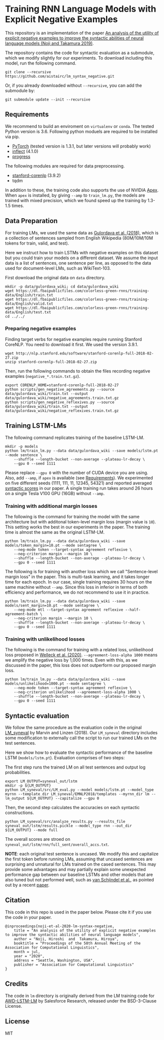 # Training RNN Language Models with Explicit Negative Examples

This repository is an implementation of the paper [An analysis of the utility of explicit negative examples to improve the syntactic abilities of neural language models (Noji and Takamura 2019)](https://arxiv.org/abs/2004.02451).

The repository contains the code for syntactic evaluation as a submodule, which we modify slightly for our experiments.
To download including this model, run the following command.
```
git clone --recursive https://github.com/aistairc/lm_syntax_negative.git
```

Or, if you already downloaded without `--recursive`, you can add the submodule by:
```
git submodule update --init --recursive
```

## Requirements

We recommend to build an enviroment on `virtualenv` or `conda`.
The tested Python version is 3.6. Following python moduels are required to be installed via pip.

- [PyTorch](https://pytorch.org) (tested version is 1.3.1, but later versions will probably work)
- [inflect](https://pypi.org/project/inflect/) (4.1.0)
- [progress](https://pypi.org/project/progress/)

The following modules are required for data preprocessing.
- [stanford-corenlp](https://pypi.org/project/stanford-corenlp/) (3.9.2)
- tqdm

In addition to these, the training code also supports the use of NVIDIA [Apex](https://github.com/NVIDIA/apex). When `apex` is installed, by giving `--amp` to `train_lm.py`, the models are trained with mixed precision, which we found speed up the training by 1.3-1.5 times.

## Data Preparation

For training LMs, we used the same data as [Gulordava et al. (2018)](https://github.com/facebookresearch/colorlessgreenRNNs), which is a collection of sentences sampled from English Wikipedia (80M/10M/10M tokens for train, valid, and test).

Here we instruct how to train LSTMs with negative examples on this dataset but you could train your models on a different dataset.
We assume the input data is a list of sentences, one sentence per line, as opposed to the data used for document-level LMs, such as WikiText-103.

First download the original data on `data` directory.
```
mkdir -p data/gulordava_wiki; cd data/gulordava_wiki
wget https://dl.fbaipublicfiles.com/colorless-green-rnns/training-data/English/train.txt
wget https://dl.fbaipublicfiles.com/colorless-green-rnns/training-data/English/valid.txt
wget https://dl.fbaipublicfiles.com/colorless-green-rnns/training-data/English/test.txt
cd ../../
```

### Preparing negative examples

Finding target verbs for negative examples require running Stanford CoreNLP. You need to download it first. We used the version 3.9.1.
```
wget http://nlp.stanford.edu/software/stanford-corenlp-full-2018-02-27.zip
unzip stanford-corenlp-full-2018-02-27.zip
```

Then, run the following commands to obtain the files recording negative examples (`negative_*.train.txt.gz`).

```
export CORENLP_HOME=stanford-corenlp-full-2018-02-27
python scripts/gen_negative_agreements.py --source data/gulordava_wiki/train.txt --output data/gulordava_wiki/negative_agreements.train.txt.gz
python scripts/gen_negative_reflexives.py --source data/gulordava_wiki/train.txt --output data/gulordava_wiki/negative_reflexives.train.txt.gz
```

## Training LSTM-LMs

The following command replicates training of the baseline LSTM-LM.
```
mkdir -p models
python lm/train_lm.py --data data/gulordava_wiki --save models/lstm.pt --mode sentence \
    --shuffle --length-bucket --non-average --plateau-lr-decay \
    --gpu 0 --seed 1111
```
Please replace `--gpu 0` with the number of CUDA device you are using. Also, add `--amp`, if `apex` is available (see [Requirements](#requirements)).
We experimented on five different seeds (1111, 111, 11, 12345, 54321) and reported averaged [syntactic scores](#syntactic_evaluation) in our paper.
A single training run takes around 26 hours on a single Tesla V100 GPU (16GB) without `--amp`.

### Training with additional margin losses

The following is the command for training the model with the same architecture but with additonal token-level margin loss (margin value is `10`).
This setting works the best in our experiments in the paper.
The training time is almost the same as the original LSTM-LM.
```
python lm/train_lm.py --data data/gulordava_wiki --save models/token_margin=10.pt --mode sentagree \
    --neg-mode token --target-syntax agreement reflexive \
    --neg-criterion margin --margin 10 \
    --shuffle --length-bucket --non-average --plateau-lr-decay \
    --gpu 0 --seed 1111
```

The following is for training with another loss which we call "Sentence-level margin loss" in the paper.
This is multi-task learning, and it takes longer time for each epoch.
In our case, single training requires 30 hours on the same machine without `--amp`.
Since this loss in inferior in terms of both efficiency and performance, we do not recommend to use it in practice.
```
python lm/train_lm.py --data data/gulordava_wiki --save models/sent_margin=10.pt --mode sentagree \
    --neg-mode mtl --target-syntax agreement reflexive --half-agreement-batch \
    --neg-criterion margin --margin 10 \
    --shuffle --length-bucket --non-average --plateau-lr-decay \
    --gpu 0 --seed 1111
```

### Training with unlikelihood losses

The following is the command for training with a related loss, unlikelihood loss proposed in [Welleck et al. (2020)](https://openreview.net/forum?id=SJeYe0NtvH).
`--agreement-loss-alpha 1000` means we amplify the negative loss by 1,000 times.
Even with this, as we discussed in the paper, this loss does not outperform our proposed margin loss.
```
python lm/train_lm.py --data data/gulordava_wiki --save models/unlikelihood=1000.pt --mode sentagree \
    --neg-mode token --target-syntax agreement reflexive \
    --neg-criterion unlikelihood --agreement-loss-alpha 1000 \
    --shuffle --length-bucket --non-average --plateau-lr-decay \
    --gpu 0 --seed 1111
```

## Syntactic evaluation

We follow the same procedure as the evaluation code in the original [LM_syneval](https://github.com/BeckyMarvin/LM_syneval) by Marvin and Linzen (2018).
Our `LM_syneval` directory includes some modification to externally call the script to run our trained LMs on the test sentences.

Here we show how to evaluate the syntactic performance of the baseline LSTM (`models/lstm.pt`).
Evaluation comprises of two steps:

The first step runs the trained LM on all test sentences and output log probabilities.
```
export LM_OUTPUT=syneval_out/lstm
mkdir -p ${LM_OUTPUT}
python LM_syneval/src/LM_eval.py --model models/lstm.pt --model_type myrnn --template_dir LM_syneval/EMNLP2018/templates --myrnn_dir lm --lm_output ${LM_OUTPUT} --capitalize --gpu 0
```

Then, the second step calculates the accuracies on each syntactic constructions.
```
python LM_syneval/src/analyze_results.py --results_file syneval_out/lstm/results.pickle --model_type rnn --out_dir ${LM_OUTPUT} --mode full
```
The overall scores are stroed on `syneval_out/lstm/rnn/full_sent/overall_accs.txt`.

**NOTE**: each original test sentence is uncased.
We modify this and capitalize the first token before running LMs, assuming that uncased sentences are surprising and unnatural for LMs trained on the cased sentences.
This may provide some advantages and may partially explain some unexpected performance gap between our baseline LSTMs and other models that are also tuned but not performed well, such as [van Schijndel et al.](https://www.aclweb.org/anthology/D19-1592/), as pointed out by a recent [paper](https://arxiv.org/abs/2005.00187).

## Citation

This code in this repo is used in the paper below. Please cite it if you use the code in your paper.

```
@inproceedings{noji-et-al-2020-lm-syntax-negative,
    title = "An analysis of the utility of explicit negative examples to improve the syntactic abilities of neural language models",
    author = "Noji, Hiroshi  and  Takamura, Hiroya",
    booktitle = "Proceedings of the 58th Annual Meeting of the Association for Computational Linguistics",
    month = jul,
    year = "2020",
    address = "Seattle, Washington, USA",
    publisher = "Association for Computational Linguistics"
}

```

## Credits

The code in `lm` directory is originally derived from the LM training code for [AWD-LSTM-LM](https://github.com/salesforce/awd-lstm-lm) by Salesforce Research, released under the BSD-3-Clause License.

## License

MIT
